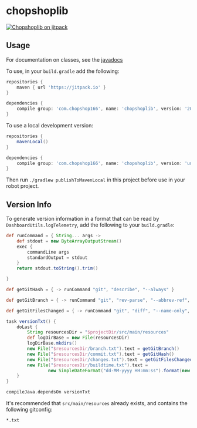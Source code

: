 chopshoplib
===========

[![Chopshoplib on jitpack](https://jitpack.io/v/com.chopshop166/chopshoplib.svg)](https://jitpack.io/#com.chopshop166/chopshoplib)

Usage
-----

For documentation on classes, see the [javadocs](https://jitpack.io/com/github/chopshop-166/chopshoplib/latest/javadoc/)

To use, in your `build.gradle` add the following:

```groovy
repositories {
    maven { url 'https://jitpack.io' }
}

dependencies {
    compile group: 'com.chopshop166', name: 'chopshoplib', version: '2019.0.0-alpha6'
}
```

To use a local development version:

```groovy
repositories {
    mavenLocal()
}

dependencies {
    compile group: 'com.chopshop166', name: 'chopshoplib', version: 'unspecified'
}
```

Then run `./gradlew publishToMavenLocal` in this project before use in your robot project.

Version Info
------------

To generate version information in a format that can be read by `DashboardUtils.logTelemetry`, add the following to your `build.gradle`:

```groovy
def runCommand = { String... args ->
    def stdout = new ByteArrayOutputStream()
    exec {
        commandLine args
        standardOutput = stdout
    }
    return stdout.toString().trim()

}

def getGitHash = { -> runCommand "git", "describe", "--always" }

def getGitBranch = { -> runCommand "git", "rev-parse", "--abbrev-ref", "HEAD" }

def getGitFilesChanged = { -> runCommand "git", "diff", "--name-only", "HEAD" }

task versionTxt() {
    doLast {
        String resourcesDir = "$projectDir/src/main/resources"
        def logDirBase = new File(resourcesDir)
        logDirBase.mkdirs()
        new File("$resourcesDir/branch.txt").text = getGitBranch()
        new File("$resourcesDir/commit.txt").text = getGitHash()
        new File("$resourcesDir/changes.txt").text = getGitFilesChanged()
        new File("$resourcesDir/buildtime.txt").text =
                new SimpleDateFormat("dd-MM-yyyy HH:mm:ss").format(new Date())
    }
}

compileJava.dependsOn versionTxt
```

It's recommended that `src/main/resources` already exists, and contains the following gitconfig:

```gitconfig
*.txt
```